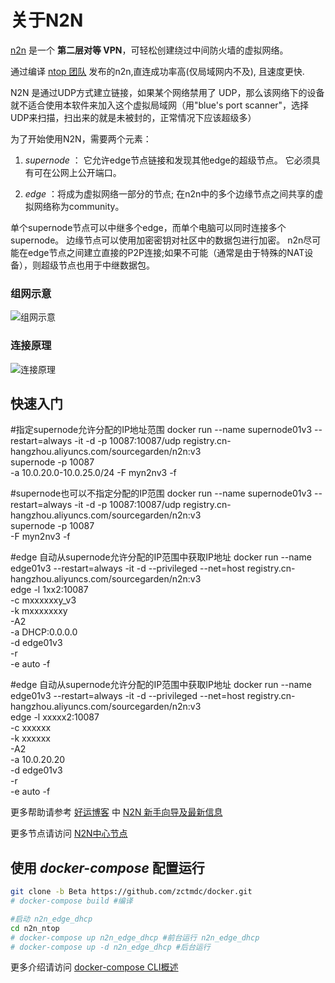 # 关于N2N

[n2n][n2n] 是一个 **第二层对等 VPN**，可轻松创建绕过中间防火墙的虚拟网络。

通过编译 [ntop 团队][ntop] 发布的n2n,直连成功率高(仅局域网内不及), 且速度更快.

N2N 是通过UDP方式建立链接，如果某个网络禁用了 UDP，那么该网络下的设备就不适合使用本软件来加入这个虚拟局域网（用"blue's port scanner"，选择UDP来扫描，扫出来的就是未被封的，正常情况下应该超级多）

为了开始使用N2N，需要两个元素：

1. *supernode* ：
它允许edge节点链接和发现其他edge的超级节点。
它必须具有可在公网上公开端口。

2. *edge* ：将成为虚拟网络一部分的节点;
在n2n中的多个边缘节点之间共享的虚拟网络称为community。

单个supernode节点可以中继多个edge，而单个电脑可以同时连接多个supernode。
边缘节点可以使用加密密钥对社区中的数据包进行加密。
n2n尽可能在edge节点之间建立直接的P2P连接;如果不可能（通常是由于特殊的NAT设备），则超级节点也用于中继数据包。

### 组网示意

![组网示意][组网示意]

### 连接原理

![连接原理][连接原理]

## 快速入门

#指定supernode允许分配的IP地址范围
docker run --name supernode01v3 --restart=always -it -d -p 10087:10087/udp registry.cn-hangzhou.aliyuncs.com/sourcegarden/n2n:v3 \
supernode -p 10087 \
-a 10.0.20.0-10.0.25.0/24 -F myn2nv3 -f


#supernode也可以不指定分配的IP范围
docker run  --name supernode01v3 --restart=always -it -d -p 10087:10087/udp  registry.cn-hangzhou.aliyuncs.com/sourcegarden/n2n:v3 \
supernode -p 10087 \
 -F myn2nv3 -f



#edge 自动从supernode允许分配的IP范围中获取IP地址
docker run --name edge01v3 --restart=always -it -d --privileged --net=host registry.cn-hangzhou.aliyuncs.com/sourcegarden/n2n:v3 \
edge -l 1xx2:10087 \
-c mxxxxxxy_v3 \
-k mxxxxxxxy \
-A2 \
-a DHCP:0.0.0.0 \
-d edge01v3 \
-r \
-e auto -f



#edge 自动从supernode允许分配的IP范围中获取IP地址
docker run  --name edge01v3 --restart=always -it -d --privileged --net=host registry.cn-hangzhou.aliyuncs.com/sourcegarden/n2n:v3 \
edge -l xxxxx2:10087 \
-c xxxxxx \
-k xxxxxx \
-A2 \
-a 10.0.20.20 \
-d edge01v3 \
-r \
-e auto -f

更多帮助请参考 [好运博客][好运博客] 中 [N2N 新手向导及最新信息][N2N 新手向导及最新信息]

更多节点请访问 [N2N中心节点][N2N中心节点]

## 使用 *docker-compose* 配置运行

```bash
git clone -b Beta https://github.com/zctmdc/docker.git
# docker-compose build #编译

#启动 n2n_edge_dhcp
cd n2n_ntop
# docker-compose up n2n_edge_dhcp #前台运行 n2n_edge_dhcp
# docker-compose up -d n2n_edge_dhcp #后台运行
```

更多介绍请访问 [docker-compose CLI概述][Overview of docker-compose CLI]



[n2n]: https://web.archive.org/web/20110924083045/http://www.ntop.org:80/products/n2n/ "n2n官网"
[ntop]: https://github.com/ntop "ntop团队"
[组网示意]: https://web.archive.org/web/20110924083045im_/http://www.ntop.org/wp-content/uploads/2011/08/n2n_network.png "组网示意"
[连接原理]: https://web.archive.org/web/20110924083045im_/http://www.ntop.org/wp-content/uploads/2011/08/n2n_com.png "连接原理"
[好运博客]: http://www.lucktu.com "好运博客"
[N2N 新手向导及最新信息]: http://www.lucktu.com/archives/783.html "N2N 新手向导及最新信息（2019-12-05 更新）"
[N2N中心节点]: http://supernode.ml/ "N2N中心节点"

[zctmdc—docker]: https://hub.docker.com/u/zctmdc "我的docker主页"
[zctmdc—github]: https://github.com/zctmdc/docker.git "我github的docker项目页"
[n2n_ntop]: https://hub.docker.com/r/zctmdc/n2n_ntop "n2n_ntop的docker项目页"
[n2n_proxy]: https://hub.docker.com/r/zctmdc/n2n_proxy "n2n_proxy的docker项目页"
[Overview of docker-compose CLI]: https://docs.docker.com/compose/reference/overview/ "docker-compose CLI概述"
